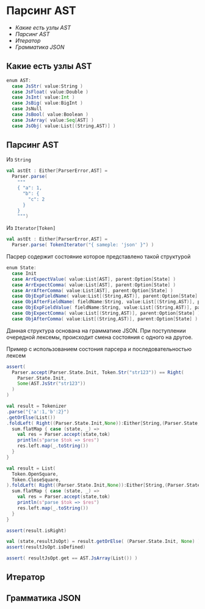 Парсинг AST
================

- _Какие есть узлы AST_
- _Парсинг AST_
- _Итератор_
- _Грамматика JSON_

Какие есть узлы AST
----------------------

```scala
enum AST:
  case JsStr( value:String )
  case JsFloat( value:Double )
  case JsInt( value:Int )
  case JsBig( value:BigInt )
  case JsNull
  case JsBool( value:Boolean )
  case JsArray( value:Seq[AST] )
  case JsObj( value:List[(String,AST)] )
```

Парсинг AST
----------------------

Из `String` 

```scala
val astEt : Either[ParserError,AST] = 
  Parser.parse(
    """
    { "a": 1,
      "b": {
        "c": 2
      }
    }
    """)
```

Из `Iterator[Token]`

```scala
val astEt : Either[ParserError,AST] = 
  Parser.parse( TokenIterator("{ sameple: 'json' }") )
```

Пасрер содержит состояние которое представлено такой структурой

```scala
enum State:
  case Init 
  case ArrExpectValue( value:List[AST], parent:Option[State] )
  case ArrExpectComma( value:List[AST], parent:Option[State] )
  case ArrAfterComma( value:List[AST], parent:Option[State] )
  case ObjExpFieldName( value:List[(String,AST)], parent:Option[State] )
  case ObjAfterFieldName( fieldName:String, value:List[(String,AST)], parent:Option[State] )
  case ObjExpFieldValue( fieldName:String, value:List[(String,AST)], parent:Option[State] )
  case ObjExpectComma( value:List[(String,AST)], parent:Option[State] )
  case ObjAfterComma( value:List[(String,AST)], parent:Option[State] )
```

Данная структура основана на грамматике JSON.
При поступлении очередной лексемы, происходит смена состояния с одного на другое.


Пример с использованием состония парсера и последовательностью лексем

```scala
assert( 
  Parser.accept(Parser.State.Init, Token.Str("str123")) == Right(
    Parser.State.Init,
    Some(AST.JsStr("str123"))
  )
)
```

```scala
val result = Tokenizer
.parse("{'a':1,'b':2}")
.getOrElse(List())
.foldLeft( Right((Parser.State.Init,None)):Either[String,(Parser.State,Option[AST])] ){ case (sum,tok) => 
  sum.flatMap { case (state, _) => 
    val res = Parser.accept(state,tok)
    println(s"parse $tok => $res")
    res.left.map(_.toString())
  }
}
```

```scala
val result = List(
  Token.OpenSquare,
  Token.CloseSquare,
).foldLeft( Right((Parser.State.Init,None)):Either[String,(Parser.State,Option[AST])] ){ case (sum,tok) => 
  sum.flatMap { case (state, _) => 
    val res = Parser.accept(state,tok)
    println(s"parse $tok => $res")
    res.left.map(_.toString())
  }
}

assert(result.isRight)

val (state,resultJsOpt) = result.getOrElse( (Parser.State.Init, None) )
assert(resultJsOpt.isDefined)

assert( resultJsOpt.get == AST.JsArray(List()) )
```


Итератор
----------------------

Грамматика JSON
----------------------

